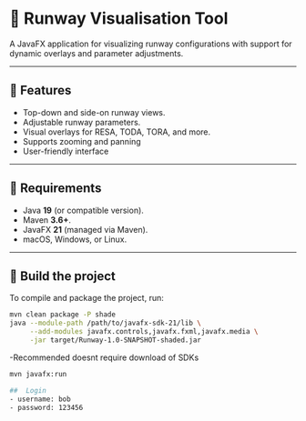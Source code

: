 # 🛫 Runway Visualisation Tool

A JavaFX application for visualizing runway configurations with support for dynamic overlays and parameter adjustments.

---

## 🚀 Features
- Top-down and side-on runway views.
- Adjustable runway parameters.
- Visual overlays for RESA, TODA, TORA, and more.
- Supports zooming and panning
- User-friendly interface

---

## 🧰 Requirements
- Java **19** (or compatible version).
- Maven **3.6+**.
- JavaFX **21** (managed via Maven).
- macOS, Windows, or Linux.

---

## 🔨 Build the project
To compile and package the project, run:
```bash
mvn clean package -P shade
java --module-path /path/to/javafx-sdk-21/lib \
     --add-modules javafx.controls,javafx.fxml,javafx.media \
     -jar target/Runway-1.0-SNAPSHOT-shaded.jar
```
-Recommended doesnt require download of SDKs
```bash
mvn javafx:run

##  Login
- username: bob
- password: 123456
